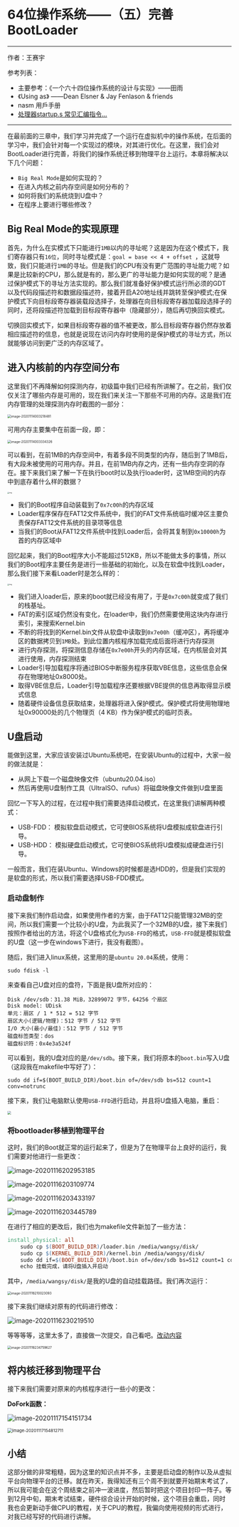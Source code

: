 # 64位操作系统——（五）完善BootLoader

---

作者：王赛宇

参考列表：

- 主要参考：《一个六十四位操作系统的设计与实现》——田雨
- 《Using as》 ——Dean Elsner &  Jay Fenlason  & friends
- nasm 用戶手册
- [处理器startup.s 常见汇编指令...](https://blog.csdn.net/uunubt/article/details/84838260)

---



在最前面的三章中，我们学习并完成了一个运行在虚拟机中的操作系统，在后面的学习中，我们会针对每一个实现过的模块，对其进行优化。在这里，我们会对BootLoader进行完善，将我们的操作系统迁移到物理平台上运行。本章将解决以下几个问题：

- `Big Real Mode`是如何实现的？
- 在进入内核之前内存空间是如何分布的？
- 如何将我们的系统烧到U盘中？
- 在程序上要进行哪些修改？





## Big Real Mode的实现原理

首先，为什么在实模式下只能进行`1MB`以内的寻址呢？这是因为在这个模式下，我们寄存器只有`16位`，同时寻址模式是：`goal = base << 4 + offset `，这就导致，我们只能进行`1MB`的寻址。但是我们的CPU有没有更广范围的寻址能力呢？如果是比较新的CPU，那么就是有的，那么更广的寻址能力是如何实现的呢？是通过保护模式下的寻址方法实现的。那么我们就准备好保护模式运行所必须的GDT以及代码段描述符和数据段描述符，接着开启A20地址线并跳转至保护模式;在保护模式下向目标段寄存器装载段选择子，处理器在向目标段寄存器加载段选择子的同时，还将段描述符加载到目标段寄存器中（隐藏部分），随后再切换回实模式。

切换回实模式下，如果目标段寄存器的值不被更改，那么目标段寄存器仍然存放着相应描述符的信息，也就是说现在访问内存时使用的是保护模式的寻址方式，所以就能够访问到更广泛的内存区域了。



## 进入内核前的内存空间分布

这里我们不再降解如何探测内存，初级篇中我们已经有所讲解了。在之前，我们仅仅关注了哪些内存是可用的，现在我们来关注一下那些不可用的内存。这是我们在内存管理的处理探测内存时截图的一部分：

<img src="pics/lab5/image-20201114003218481.png" alt="image-20201114003218481" style="zoom:50%;" />

可用内存主要集中在前面一段，即：

<img src="pics/lab5/image-20201114003334326.png" alt="image-20201114003334326" style="zoom: 50%;" />

可以看到，在前1MB的内存空间中，有着多段不同类型的内存，随后到了1MB后，有大段未被使用的可用内存。并且，在前1MB内存之内，还有一些内存空洞的存在。接下来我们来了解一下在执行boot时以及执行loader时，这1MB空间的内存中到底存着什么样的数据？

<img src="pics/lab5/08.d07z.003.png" alt="img" style="zoom: 25%;" />

- 我们的Boot程序自动装载到了`0x7c00h`的内存区域
- Loader程序保存在FAT12文件系统中，我们的FAT文件系统临时缓冲区主要负责保存FAT12文件系统的目录项等信息
- 当我们的Boot从FAT12文件系统中找到Loader后，会将其复制到`0x10000h`为首的内存区域中

回忆起来，我们的Boot程序大小不能超过512KB，所以不能做太多的事情，所以我们的Boot程序主要任务是进行一些基础的初始化，以及在软盘中找到Loader，那么我们接下来看Loader时是怎么样的：

<img src="pics/lab5/08.d07z.004.png" alt="img" style="zoom: 25%;" />

- 我们进入loader后，原来的boot就已经没有用了，于是`0x7c00h`就变成了我们的栈基址。
- FAT的索引区域仍然没有变化，在loader中，我们仍然需要使用这块内存进行索引，来搜索Kernel.bin
- 不断的将找到的Kernel.bin文件从软盘中读取到`0x7e00h`（缓冲区），再将缓冲区的数据拷贝到`1MB`处。到此位置内核程序加载完成后面将进行内存探测
- 进行内存探测，将探测信息存储在`0x7e00h`开头的内存区域，在内核层会对其进行使用，内存探测结束
- Loader引导加载程序将通过BIOS中断服务程序获取VBE信息，这些信息会保存在物理地址0x8000处。
- 取得VBE信息后，Loader引导加载程序还要根据VBE提供的信息再取得显示模式信息
- 随着硬件设备信息获取结束，处理器将进入保护模式。保护模式将使用物理地址0x90000处的几个物理页（4 KB）作为保护模式的临时页表。



## U盘启动

能做到这里，大家应该安装过Ubuntu系统吧，在安装Ubuntu的过程中，大家一般的做法就是：

- 从网上下载一个磁盘映像文件（ubuntu20.04.iso）
- 然后再使用U盘制作工具（UltraISO、rufus）将磁盘映像文件做到U盘里面

回忆一下写入的过程，在过程中我们需要选择启动模式，在这里我们讲解两种模式：

- USB-FDD： 模拟软盘启动模式，它可使BIOS系统将U盘模拟成软盘进行引导。
- USB-HDD： 模拟硬盘启动模式，它可使BIOS系统将U盘模拟成硬盘进行引导。

一般而言，我们在装Ubuntu、Windows的时候都是选HDD的，但是我们实现的是软盘的形式，所以我们需要选择USB-FDD模式。



### 启动盘制作

接下来我们制作启动盘，如果使用作者的方案，由于FAT12只能管理32MB的空间，所以我们需要一个比较小的U盘，为此我买了一个32MB的U盘，接下来我们按照作者给出的方法，将这个U盘格式化为`USB-FFD`的格式，`USB-FFD`就是模拟软盘的U盘（这一步在windows下进行，我没有截图）。

随后，我们进入linux系统，这里用的是`ubuntu 20.04`系统，使用：

```shell
sudo fdisk -l
```

来查看自己U盘对应的盘符，下面是我U盘所对应的：

```
Disk /dev/sdb：31.38 MiB，32899072 字节，64256 个扇区
Disk model: UDisk           
单元：扇区 / 1 * 512 = 512 字节
扇区大小(逻辑/物理)：512 字节 / 512 字节
I/O 大小(最小/最佳)：512 字节 / 512 字节
磁盘标签类型：dos
磁盘标识符：0x4e3a524f
```

可以看到，我的U盘对应的是`/dev/sdb`。接下来，我们将原本的`boot.bin`写入U盘（这段我在makefile中写好了）：

```shell
sudo dd if=$(BOOT_BUILD_DIR)/boot.bin of=/dev/sdb bs=512 count=1 conv=notrunc
```

接下来，我们让电脑默认使用`USB-FFD`进行启动，并且将U盘插入电脑，重启：

<img src="pics/lab5/image-20201115005202291.png" style="zoom:50%;" />

### 将bootloader移植到物理平台

这时，我们的Boot就正常的运行起来了，但是为了在物理平台上良好的运行，我们需要对他进行一些更改：

![image-20201116202953185](pics/lab5/image-20201116202953185.png)

![image-20201116203109774](pics/lab5/image-20201116203109774.png)

![image-20201116203433197](pics/lab5/image-20201116203433197.png)

![image-20201116203445789](pics/lab5/image-20201116203445789.png)

在进行了相应的更改后，我们也为makefile文件新加了一些方法：

```makefile
install_physical: all
	sudo cp $(BOOT_BUILD_DIR)/loader.bin /media/wangsy/disk/
	sudo cp $(KERNEL_BUILD_DIR)/kernel.bin /media/wangsy/disk/
	sudo dd if=$(BOOT_BUILD_DIR)/boot.bin of=/dev/sdb bs=512 count=1 conv=notrunc
	echo 挂载完成，请将U盘插入并启动
```

其中，`/media/wangsy/disk/`是我的U盘的自动挂载路径。我们再次运行：

<img src="pics/lab5/image-20201116210023093.png" alt="image-20201116210023093" style="zoom:50%;" />



接下来我们继续对原有的代码进行修改：

![image-20201116230219510](pics/lab5/image-20201116230219510.png)

等等等等，这里太多了，直接做一次提交，自己看吧。[改动内容](https://github.com/wang-sy/64BIT_OS/commit/fdfae9e4c671095b564deaa1aefb363eef168505)

<img src="pics/lab5/image-20201116234759627.png" alt="image-20201116234759627" style="zoom:50%;" />

## 将内核迁移到物理平台

接下来我们需要对原来的内核程序进行一些小的更改：

**DoFork函数：**

![image-20201117154151734](pics/lab5/image-20201117154151734.png)

<img src="pics/lab5/image-20201117154812711.png" alt="image-20201117154812711" style="zoom:67%;" />





## 小结

这部分做的非常粗糙，因为这里的知识点并不多，主要是启动盘的制作以及从虚拟平台向物理平台的迁移。就在昨天，我得知还有三个周不到就要开始期末考试了，所以我可能会在这个周结束之前冲一波进度，然后暂时把这个项目封印一阵子。等到12月中旬，期末考试结束，硬件综合设计开始的时候，这个项目会重启，同时我也会更新动手做CPU的教程，关于CPU的教程，我偏向使用视频的形式进行，对我已经写好的代码进行讲解。
